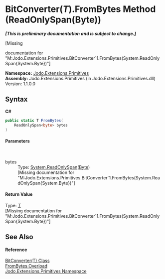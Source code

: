 # BitConverter(*T*).FromBytes Method (ReadOnlySpan(Byte))
 _**\[This is preliminary documentation and is subject to change.\]**_

\[Missing <summary> documentation for "M:Jodo.Extensions.Primitives.BitConverter`1.FromBytes(System.ReadOnlySpan{System.Byte})"\]

**Namespace:**&nbsp;<a href="N_Jodo_Extensions_Primitives">Jodo.Extensions.Primitives</a><br />**Assembly:**&nbsp;Jodo.Extensions.Primitives (in Jodo.Extensions.Primitives.dll) Version: 1.1.0.0

## Syntax

**C#**<br />
``` C#
public static T FromBytes(
	ReadOnlySpan<byte> bytes
)
```


#### Parameters
&nbsp;<dl><dt>bytes</dt><dd>Type: <a href="https://docs.microsoft.com/dotnet/api/system.readonlyspan-1" target="_blank" rel="noopener noreferrer">System.ReadOnlySpan</a>(<a href="https://docs.microsoft.com/dotnet/api/system.byte" target="_blank" rel="noopener noreferrer">Byte</a>)<br />\[Missing <param name="bytes"/> documentation for "M:Jodo.Extensions.Primitives.BitConverter`1.FromBytes(System.ReadOnlySpan{System.Byte})"\]</dd></dl>

#### Return Value
Type: <a href="T_Jodo_Extensions_Primitives_BitConverter_1">*T*</a><br />\[Missing <returns> documentation for "M:Jodo.Extensions.Primitives.BitConverter`1.FromBytes(System.ReadOnlySpan{System.Byte})"\]

## See Also


#### Reference
<a href="T_Jodo_Extensions_Primitives_BitConverter_1">BitConverter(T) Class</a><br /><a href="Overload_Jodo_Extensions_Primitives_BitConverter_1_FromBytes">FromBytes Overload</a><br /><a href="N_Jodo_Extensions_Primitives">Jodo.Extensions.Primitives Namespace</a><br />